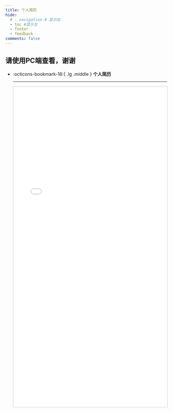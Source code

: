 ```yaml
---
title: 个人简历
hide:
  # - navigation # 显示右
  - toc #显示左
  - footer
  - feedback
comments: false
---
```



请使用PC端查看，谢谢
---

<div class="grid cards" markdown>

-   :octicons-bookmark-16:{ .lg .middle } __个人简历__

    ---

    <iframe src="../个人简历.pdf" width="100%" height="1000px" style="border: 1px solid #ccc; overflow: auto;">
    </iframe>
    

</div>

